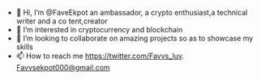 - 👋 Hi, I’m @FaveEkpot an ambassador, a crypto enthusiast,a technical writer and a co tent,creator
- 👀 I’m interested in cryptocurrency and blockchain
- 💞️ I’m looking to collaborate on amazing projects so as to showcase my skills
- 📫 How to reach me https://twitter.com/Favvs_luv. Favvsekpot000@gmail.com

<!---
FaveEkpot/FaveEkpot is a ✨ special ✨ repository because its `README.md` (this file) appears on your GitHub profile.
You can click the Preview link to take a look at your changes.
--->
